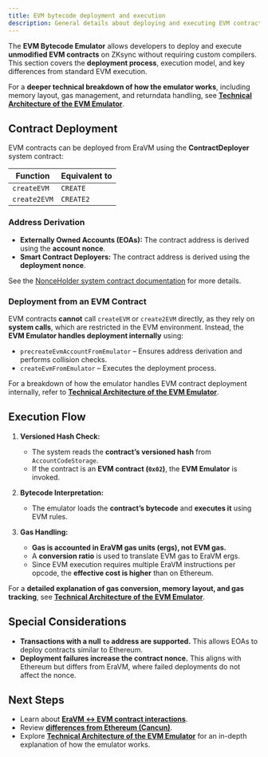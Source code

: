 ```yaml
---
title: EVM bytecode deployment and execution
description: General details about deploying and executing EVM contracts on ZKsync
---
```


The **EVM Bytecode Emulator** allows developers to deploy and execute **unmodified EVM contracts** on ZKsync
without requiring custom compilers. This section covers the **deployment process**, execution model, and key differences from standard EVM execution.

For a **deeper technical breakdown of how the emulator works**, including memory layout, gas management, and
returndata handling, see **[Technical Architecture of the EVM Emulator](./technical-details)**.

## Contract Deployment

EVM contracts can be deployed from EraVM using the **ContractDeployer** system contract:

| **Function** | **Equivalent to** |
|-------------|------------------|
| `createEVM` | `CREATE` |
| `create2EVM` | `CREATE2` |

### Address Derivation

- **Externally Owned Accounts (EOAs):** The contract address is derived using the **account nonce**.
- **Smart Contract Deployers:** The contract address is derived using the **deployment nonce**.

See the [NonceHolder system contract documentation](https://docs.zksync.io/build/developer-reference/era-contracts/system-contracts#nonceholder)
for more details.

### Deployment from an EVM Contract

EVM contracts **cannot** call `createEVM` or `create2EVM` directly, as they rely on **system calls**, which are restricted in the EVM environment.
Instead, the **EVM Emulator handles deployment internally** using:

- `precreateEvmAccountFromEmulator` – Ensures address derivation and performs collision checks.
- `createEvmFromEmulator` – Executes the deployment process.

For a breakdown of how the emulator handles EVM contract deployment internally, refer to
**[Technical Architecture of the EVM Emulator](./technical-details#contract-deployment-process)**.

## Execution Flow

1. **Versioned Hash Check:**
   - The system reads the **contract’s versioned hash** from `AccountCodeStorage`.
   - If the contract is an **EVM contract (`0x02`)**, the **EVM Emulator** is invoked.

2. **Bytecode Interpretation:**
   - The emulator loads the **contract’s bytecode** and **executes it** using EVM rules.

3. **Gas Handling:**
   - **Gas is accounted in EraVM gas units (ergs), not EVM gas.**
   - A **conversion ratio** is used to translate EVM gas to EraVM ergs.
   - Since EVM execution requires multiple EraVM instructions per opcode, the **effective cost is higher** than on Ethereum.

For a **detailed explanation of gas conversion, memory layout, and gas tracking**, see **[Technical Architecture of the EVM Emulator](./technical-details#gas-management)**.

## Special Considerations

- **Transactions with a null `to` address are supported.** This allows EOAs to deploy contracts similar to Ethereum.
- **Deployment failures increase the contract nonce.** This aligns with Ethereum but differs from EraVM, where failed deployments do not affect the nonce.

## Next Steps

- Learn about **[EraVM ↔ EVM contract interactions](./era-evm-interactions)**.
- Review **[differences from Ethereum (Cancun)](./evm-differences)**.
- Explore **[Technical Architecture of the EVM Emulator](./technical-details)** for an in-depth explanation of how the emulator works.
